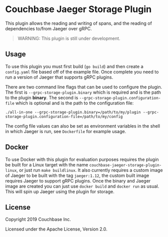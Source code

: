 Couchbase Jaeger Storage Plugin
===============================

This plugin allows the reading and writing of spans, and the reading of dependencies to/from Jaeger over gRPC.

> WARNING: This plugin is still under development.

Usage
-----
To use this plugin you must first build (`go build`) and then create a `config.yaml` file based off of the example file.
Once complete you need to run a version of Jaeger that supports gRPC plugins. 


There are two command line flags that can be used to configure the plugin. The first is 
`--grpc-storage-plugin.binary` which is required and is the path to the plugin **binary**. The second is 
`--grpc-storage-plugin.configuration-file` which is optional and is the path to the configuration file:

```
./all-in-one --grpc-storage-plugin.binary=/path/to/my/plugin --grpc-storage-plugin.configuration-file=/path/to/my/config
```

The config file values can also be set as environment variables in the shell in which Jaeger is run, see `Dockerfile` for
example usage.


Docker
------
To use Docker with this plugin for evaluation purposes requires the plugin be built for a Linux target with the name
`couchbase-jaeger-storage-plugin-linux`, or just run `make buildlinux`. It also currently requires a custom image of Jaeger
to be built with the tag `jaeger:1.12`, the custom built image requires Jaeger to support gRPC plugins. 
Once the binary and Jaeger image are created you can just use `docker build` and `docker run` as usual. This will spin up
Jaeger using the plugin for storage.

License
--------
Copyright 2019 Couchbase Inc.

Licensed under the Apache License, Version 2.0.
